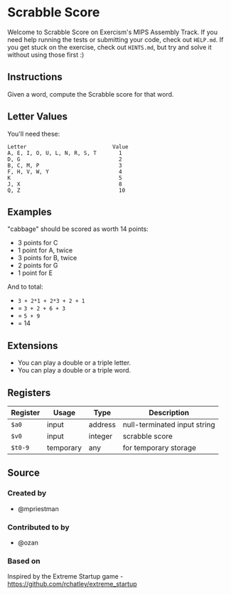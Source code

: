 # Scrabble Score

Welcome to Scrabble Score on Exercism's MIPS Assembly Track.
If you need help running the tests or submitting your code, check out `HELP.md`.
If you get stuck on the exercise, check out `HINTS.md`, but try and solve it without using those first :)

## Instructions

Given a word, compute the Scrabble score for that word.

## Letter Values

You'll need these:

```text
Letter                           Value
A, E, I, O, U, L, N, R, S, T       1
D, G                               2
B, C, M, P                         3
F, H, V, W, Y                      4
K                                  5
J, X                               8
Q, Z                               10
```

## Examples

"cabbage" should be scored as worth 14 points:

- 3 points for C
- 1 point for A, twice
- 3 points for B, twice
- 2 points for G
- 1 point for E

And to total:

- `3 + 2*1 + 2*3 + 2 + 1`
- = `3 + 2 + 6 + 3`
- = `5 + 9`
- = 14

## Extensions

- You can play a double or a triple letter.
- You can play a double or a triple word.

## Registers

| Register | Usage     | Type    | Description                  |
| -------- | --------- | ------- | ---------------------------- |
| `$a0`    | input     | address | null-terminated input string |
| `$v0`    | input     | integer | scrabble score               |
| `$t0-9`  | temporary | any     | for temporary storage        |

## Source

### Created by

- @mpriestman

### Contributed to by

- @ozan

### Based on

Inspired by the Extreme Startup game - https://github.com/rchatley/extreme_startup
